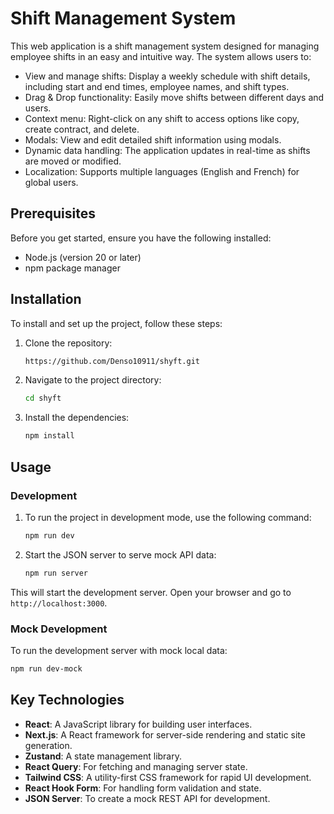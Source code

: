 # Shift Management System

This web application is a shift management system designed for managing employee shifts in an easy and intuitive way. The system allows users to:

- View and manage shifts: Display a weekly schedule with shift details, including start and end times, employee names, and shift types.
- Drag & Drop functionality: Easily move shifts between different days and users.
- Context menu: Right-click on any shift to access options like copy, create contract, and delete.
- Modals: View and edit detailed shift information using modals.
- Dynamic data handling: The application updates in real-time as shifts are moved or modified.
- Localization: Supports multiple languages (English and French) for global users.

## Prerequisites

Before you get started, ensure you have the following installed:

- Node.js (version 20 or later)
- npm package manager
## Installation

To install and set up the project, follow these steps:

1. Clone the repository:

   ```bash
   https://github.com/Denso10911/shyft.git
   ```

2. Navigate to the project directory:

   ```bash
   cd shyft
   ```

3. Install the dependencies:

   ```bash
   npm install
   ```


## Usage

### Development

1. To run the project in development mode, use the following command:

   ```bash
   npm run dev
   ```

2. Start the JSON server to serve mock API data:

   ```bash
   npm run server
   ```

This will start the development server. Open your browser and go to `http://localhost:3000`.



### Mock Development

To run the development server with mock local data:

   ```bash
   npm run dev-mock
   ```

## Key Technologies

- **React**: A JavaScript library for building user interfaces.
- **Next.js**: A React framework for server-side rendering and static site generation.
- **Zustand**: A state management library.
- **React Query**: For fetching and managing server state.
- **Tailwind CSS**: A utility-first CSS framework for rapid UI development.
- **React Hook Form**: For handling form validation and state.
- **JSON Server**: To create a mock REST API for development.
